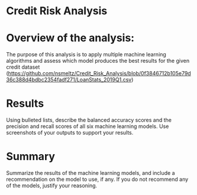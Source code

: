 # Credit Risk Analysis

# Overview of the analysis: 
The purpose of this analysis is to apply multiple machine learning algorithms and assess which model produces the best results for the given credit dataset (https://github.com/nsmeltz/Credit_Risk_Analysis/blob/0f3846712b105e79d36c388d4bdbc2354fadf271/LoanStats_2019Q1.csv)

# Results 

Using bulleted lists, describe the balanced accuracy scores and the precision and recall scores of all six machine learning models. Use screenshots of your outputs to support your results.

# Summary 

Summarize the results of the machine learning models, and include a recommendation on the model to use, if any. If you do not recommend any of the models, justify your reasoning.
